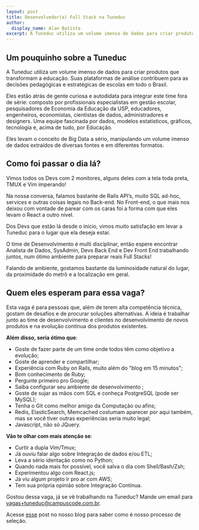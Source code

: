 ```yaml
---
layout: post
title: Desenvolvedor(a) Full Stack na Tuneduc
author:
  display_name: Alan Batista
excerpt: A Tuneduc utiliza um volume imenso de dados para criar produtos que transformam a educação. As nossas plataformas de análise contribuem para as decisões pedagógicas e estratégicas de escolas em todo o Brasil.
---
```


## Um pouquinho sobre a Tuneduc

A Tuneduc utiliza um volume imenso de dados para criar produtos que transformam
a educação. Suas plataformas de análise contribuem para as decisões pedagógicas
e estratégicas de escolas em todo o Brasil.

Eles estão atrás de gente curiosa e autodidata para integrar este time fora de
série: composto por profissionais especialistas em gestão escolar, pesquisadores
de Economia da Educação da USP, educadores, engenheiros, economistas, cientistas
de dados, administradores e designers. Uma equipe fascinada por dados, modelos
estatísticos, gráficos, tecnologia e, acima de tudo, por Educação.

Eles levam o conceito de Big Data a sério, manipulando um volume imenso de dados
extraídos de diversas fontes e em diferentes formatos.

## Como foi passar o dia lá?

Vimos todos os Devs com 2 monitores, alguns deles com a tela toda preta, TMUX
e Vim imperando!

Na nossa conversa, falamos bastante de Rails API’s, muito SQL ad-hoc, services e
outras coisas legais no Back-end. No Front-end, o que mais nos deixou com
vontade de parear com os caras foi a forma com que eles levam o React a outro
nível.

Dos Devs que estão lá desde o início, vimos muito satisfação em levar a Tuneduc
para o lugar que ela deseja estar.

O time de Desenvolvimento é multi disciplinar, então espere encontrar Analista
de Dados, SysAdmin, Devs Back End e Dev Front End trabalhando juntos, num ótimo
ambiente para preparar reais Full Stacks!

Falando de ambiente, gostamos bastante da luminosidade natural do lugar, da
proximidade do metrô e a localização em geral.

## Quem eles esperam para essa vaga?

Esta vaga é para pessoas que, além de terem alta competência técnica, gostam de
desafios e de procurar soluções alternativas. A ideia é trabalhar junto ao time
de desenvolvimento e clientes no desenvolvimento de novos produtos e na evolução
contínua dos produtos existentes.

__Além disso, seria ótimo que__:

- Goste de fazer parte de um time onde todos têm como objetivo a evolução;
- Goste de aprender e compartilhar;
- Experiência com Ruby on Rails, muito além do "blog em 15 minutos";
- Bom conhecimento de Ruby;
- Pergunte primeiro pro Google;
- Saiba configurar seu ambiente de desenvolvimento ;
- Goste de sujar as mãos com SQL e conheça PostgreSQL (pode ser MySQL);
- Tenha o Git como melhor amigo da Computação ou afins;
- Redis, ElasticSearch, Memcached costumam aparecer por aqui também,
  mas se você tiver outras experiências seria muito legal;
- Javascript, não só JQuery.

__Vão te olhar com mais atenção se__:

- Curtir a dupla Vim/Tmux;
- Já ouviu falar algo sobre Integração de dados e/ou ETL;
- Leva a sério identação como no Python;
- Quando nada mais for possível, você salva o dia com Shell/Bash/Zsh;
- Experimentou algo com React.js;
- Já viu algum projeto ir pro ar com AWS;
- Tem sua própria opinião sobre Integração Contínua.

Gostou dessa vaga, já se vê trabalhando na Tuneduc? Mande um email para
[vagas+tuneduc@campuscode.com.br](mailto:vagas+tuneduc@campuscode.com.br).

Acesse [esse](5-etapas-para-entrar-na-empresa-dos-sonhos) post no nosso blog para saber como é nosso processo de seleção.
